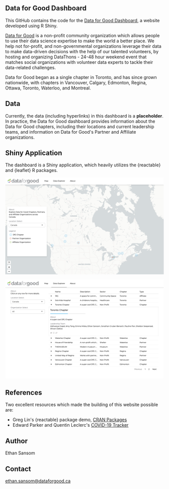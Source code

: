 ## Data for Good Dashboard
This GitHub contains the code for the [Data for Good Dashboard](https://7wouif-ethan-sansom.shinyapps.io/dfg_dashboard/), a website developed using R Shiny.

[Data for Good](https://dataforgood.ca/) is a non-profit community organization which allows people to use their data science expertise to make the world a better place. We help not for-profit, and non-governmental organizations leverage their data to make data-driven decisions with the help of our talented volunteers, by hosting and organizing DataThons - 24-48 hour weekend event that matches social organizations with volunteer data experts to tackle their data-related challenges.
 
Data for Good began as a single chapter in Toronto, and has since grown nationwide, with chapters in Vancouver, Calgary, Edmonton, Regina, Ottawa, Toronto, Waterloo, and Montreal.

## Data
Currently, the data (including hyperlinks) in this dashboard is a **placeholder**. In practice, the Data for Good dashboard provides information about the Data for Good chapters, including their locations and current leadership teams, and information on Data for Good's Partner and Affiliate organizations.

## Shiny Application

The dashboard is a Shiny application, which heavily utilizes the {reactable} and {leaflet} R packages.

![Map View](www/map_preview.png)

![Data Explorer View](www/data_explorer_preview.png)

## References
Two excellent resources which made the building of this website possible are:
- Greg Lin's {reactable} package demo, [CRAN Packages](https://glin.github.io/reactable/articles/cran-packages/cran-packages.html)
- Edward Parker and Quentin Leclerc's [COVID-19 Tracker](https://vac-lshtm.shinyapps.io/ncov_tracker/#)

## Author
Ethan Sansom

## Contact
ethan.sansom@dataforgood.ca
